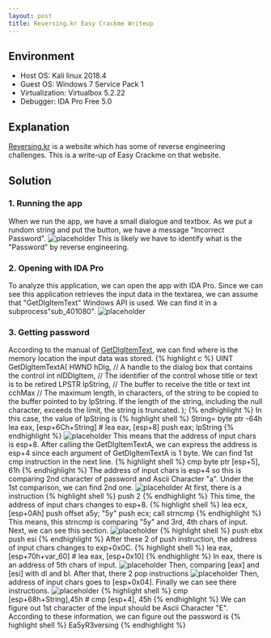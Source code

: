 ```yaml
---
layout: post
title: Reversing.kr Easy Crackme Writeup
---
```


## Environment
* Host OS: Kali linux 2018.4
* Guest OS: Windows 7 Service Pack 1
* Virtualization: Virtualbox 5.2.22 
* Debugger: IDA Pro Free 5.0

## Explanation
<a href="http://reversing.kr">Reversing.kr</a> is a website which has some of reverse engineering challenges.
This is a write-up of Easy Crackme on that website.


## Solution
### 1. Running the app
When we run the app, we have a small dialogue and textbox.
As we put a rundom string and put the button, we have a message "Incorrect Password".
![placeholder](https://inar1.github.io/public/images/2018-12-22-22-47-15.png)
This is likely we have to identify what is the "Password" by reverse engineering.

### 2. Opening with IDA Pro
To analyze this application, we can open the app with IDA Pro.
Since we can see this application retrieves the input data in the textarea, we can assume that "GetDlgItemText" Windows API is used.
We can find it in a subprocess"sub_401080".
![placeholder](https://inar1.github.io/public/images/2018-12-23-11-27-39.png)

### 3. Getting password
According to the manual of <a href="https://docs.microsoft.com/en-us/windows/desktop/api/winuser/nf-winuser-getdlgitemtexta">GetDlgItemText</a>, we can find where is the memory location the input data was stored.
{% highlight c %}
UINT GetDlgItemTextA(
  HWND  hDlg,	    // A handle to the dialog box that contains the control
  int   nIDDlgItem, // The identifier of the control whose title or text is to be retired
  LPSTR lpString,   // The buffer to receive the title or text
  int   cchMax      // The maximum length, in characters, of the string to be copied to the buffer pointed to by lpString. If the length of the string, including the null character, exceeds the limit, the string is truncated.
);
{% endhighlight %}
In this case, the value of lpString is
{% highlight shell %}
String= byte ptr -64h
lea eax, [esp+6Ch+String] # lea eax, [esp+8]
push eax; lpString
{% endhighlight %}
![placeholder](https://inar1.github.io/public/images/2018-12-24-16-30-20.png)
This means that the address of input chars is esp+8.
After calling the GetDlgItemTextA, we can express the address is esp+4 since each argument of GetDlgItemTextA is 1 byte.
We can find 1st cmp instruction in the next line.
{% highlight shell %}
cmp byte ptr [esp+5], 61h
{% endhighlight %}
The address of input chars is esp+4 so this is comparing 2nd character of password and Ascii Character "a".
Under the 1st comparison, we can find 2nd one.
![placeholder](https://inar1.github.io/public/images/2018-12-23-11-35-45.png)
At first, there is a instruction
{% highlight shell %}
push 2
{% endhighlight %}
This time, the address of input chars changes to esp+8.
{% highlight shell %}
lea ecx, [esp+0Ah]
push offset a5y; "5y"
push ecx;
call strncmp
{% endhighlight %}
This means, this strncmp is comparing "5y" and 3rd, 4th chars of input.
Next, we can see this section.
![placeholder](https://inar1.github.io/public/images/2018-12-24-16-33-23.png)
{% highlight shell %}
push ebx
push esi
{% endhighlight %}
After these 2 of push instruction, the address of input chars changes to exp+0x0C.
{% highlight shell %}
lea eax, [esp+70h+var_60] # lea eax, [esp+0x10]
{% endhighlight %}
In eax, there is an address of 5th chars of input.
![placeholder](https://inar1.github.io/public/images/2018-12-24-16-35-30.png)
Then, comparing [eax] and [esi] with dl and bl.
After that, there 2 pop instructions
![placeholder](https://inar1.github.io/public/images/2018-12-24-16-37-05.png)
Then, address of input chars goes to [esp+0x04].
Finally we can see there instructions.
![placeholder](https://inar1.github.io/public/images/2018-12-24-16-38-01.png)
{% highlight shell %}
cmp [esp+68h+String],45h # cmp [esp+4], 45h
{% endhighlight %}
We can figure out 1st character of the input should be Ascii Character "E".
According to these information, we can figure out the password is
{% highlight shell %}
Ea5yR3versing
{% endhighlight %}

